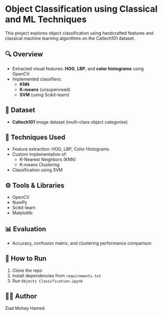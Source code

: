 # Object Classification using Classical and ML Techniques

This project explores object classification using handcrafted features and classical machine learning algorithms on the Caltech101 dataset.

## 🔍 Overview
- Extracted visual features: **HOG**, **LBP**, and **color histograms** using OpenCV.
- Implemented classifiers:
  - **KNN**
  - **K-means** (unsupervised)
  - **SVM** (using Scikit-learn)

## 📂 Dataset
- **Caltech101** image dataset (multi-class object categories)

## 🧠 Techniques Used
- Feature extraction: HOG, LBP, Color Histograms
- Custom implementation of:
  - K-Nearest Neighbors (KNN)
  - K-means Clustering
- Classification using SVM

## ⚙️ Tools & Libraries
- OpenCV
- NumPy
- Scikit-learn
- Matplotlib

## 📊 Evaluation
- Accuracy, confusion matrix, and clustering performance comparison

## 🚀 How to Run
1. Clone the repo
2. Install dependencies from `requirements.txt`
3. Run `Objects Classification.ipynb`

## 🧑‍💻 Author
Ziad Mohey Hamed
